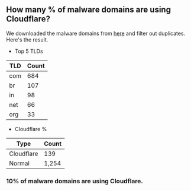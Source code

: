 ## How many % of malware domains are using Cloudflare?


We downloaded the malware domains from [here](https://urlhaus.abuse.ch) and filter out duplicates.
Here's the result.


[//]: # (start replacement)


- Top 5 TLDs

| TLD | Count |
| --- | --- |
| com | 684 |
| br | 107 |
| in | 98 |
| net | 66 |
| org | 33 |


- Cloudflare %

| Type | Count |
| --- | --- |
| Cloudflare | 139 |
| Normal | 1,254 |


### 10% of malware domains are using Cloudflare.